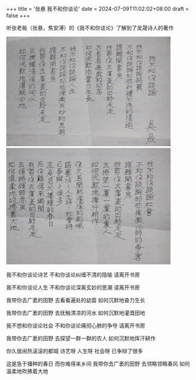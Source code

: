 +++
title = '张悬 我不和你谈论'
date = 2024-07-09T11:02:02+08:00
draft = false
+++

听张老板（张悬，焦安溥）的《我不和你谈论》了解到了吴晟诗人的著作

![吴晟的手稿](https://github.com/panhaoneo/image/blob/main/p63940767.jpg)



我不和你谈论诗艺 不和你谈论纠缠不清的隐喻 请离开书房

我不和你谈论人生 不和你谈论深奥玄妙的思潮 请离开书房

我带你去广袤的田野 去看看遍处的幼苗 如何沉默地奋力生长

我带你去广袤的田野 去抚触清凉的河水 如何沉默地灌溉田地

我不想和你谈论社会 不和你谈论痛彻心肺的争夺 请离开书房

我带你去广袤的田野 去探望一群一群的农人 如何沉默地挥汗耕作

你久居闹热滚滚的都城 诗艺呀 人生呀 社会呀 已争辩了很多

这是急于播种的春日 而你难得来乡间 我带你去广袤的田野 去领略领略春风 如何温柔地吹拂着大地